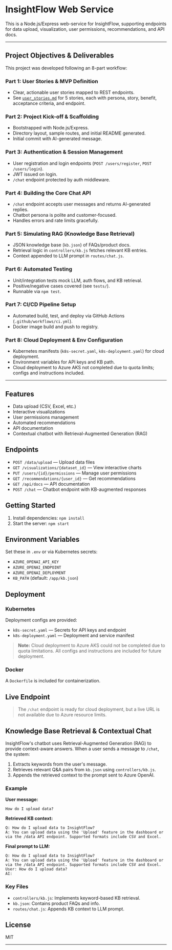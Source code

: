 
# InsightFlow Web Service

This is a Node.js/Express web-service for InsightFlow, supporting endpoints for data upload, visualization, user permissions, recommendations, and API docs.

---

## Project Objectives & Deliverables

This project was developed following an 8-part workflow:

### Part 1: User Stories & MVP Definition
- Clear, actionable user stories mapped to REST endpoints.
- See [`user_stories.md`](./user_stories.md) for 5 stories, each with persona, story, benefit, acceptance criteria, and endpoint.

### Part 2: Project Kick-off & Scaffolding
- Bootstrapped with Node.js/Express.
- Directory layout, sample routes, and initial README generated.
- Initial commit with AI-generated message.

### Part 3: Authentication & Session Management
- User registration and login endpoints (`POST /users/register`, `POST /users/login`).
- JWT issued on login.
- `/chat` endpoint protected by auth middleware.

### Part 4: Building the Core Chat API
- `/chat` endpoint accepts user messages and returns AI-generated replies.
- Chatbot persona is polite and customer-focused.
- Handles errors and rate limits gracefully.

### Part 5: Simulating RAG (Knowledge Base Retrieval)
- JSON knowledge base (`kb.json`) of FAQs/product docs.
- Retrieval logic in `controllers/kb.js` fetches relevant KB entries.
- Context appended to LLM prompt in `routes/chat.js`.

### Part 6: Automated Testing
- Unit/integration tests mock LLM, auth flows, and KB retrieval.
- Positive/negative cases covered (see `tests/`).
- Runnable via `npm test`.

### Part 7: CI/CD Pipeline Setup
- Automated build, test, and deploy via GitHub Actions (`.github/workflows/ci.yml`).
- Docker image build and push to registry.

### Part 8: Cloud Deployment & Env Configuration
- Kubernetes manifests (`k8s-secret.yaml`, `k8s-deployment.yaml`) for cloud deployment.
- Environment variables for API keys and KB path.
- Cloud deployment to Azure AKS not completed due to quota limits; configs and instructions included.

---

## Features
- Data upload (CSV, Excel, etc.)
- Interactive visualizations
- User permissions management
- Automated recommendations
- API documentation
- Contextual chatbot with Retrieval-Augmented Generation (RAG)

## Endpoints
- `POST /data/upload` — Upload data files
- `GET /visualizations/{dataset_id}` — View interactive charts
- `PUT /users/{id}/permissions` — Manage user permissions
- `GET /recommendations/{user_id}` — Get recommendations
- `GET /api/docs` — API documentation
- `POST /chat` — Chatbot endpoint with KB-augmented responses

## Getting Started
1. Install dependencies: `npm install`
2. Start the server: `npm start`

## Environment Variables
Set these in `.env` or via Kubernetes secrets:
- `AZURE_OPENAI_API_KEY`
- `AZURE_OPENAI_ENDPOINT`
- `AZURE_OPENAI_DEPLOYMENT`
- `KB_PATH` (default: `/app/kb.json`)

## Deployment

### Kubernetes
Deployment configs are provided:
- `k8s-secret.yaml` — Secrets for API keys and endpoint
- `k8s-deployment.yaml` — Deployment and service manifest

> **Note:** Cloud deployment to Azure AKS could not be completed due to quota limitations. All configs and instructions are included for future deployment.

### Docker
A `Dockerfile` is included for containerization.

## Live Endpoint
> The `/chat` endpoint is ready for cloud deployment, but a live URL is not available due to Azure resource limits.


## Knowledge Base Retrieval & Contextual Chat

InsightFlow's chatbot uses Retrieval-Augmented Generation (RAG) to provide context-aware answers. When a user sends a message to `/chat`, the system:

1. Extracts keywords from the user's message.
2. Retrieves relevant Q&A pairs from `kb.json` using `controllers/kb.js`.
3. Appends the retrieved context to the prompt sent to Azure OpenAI.

### Example

**User message:**
```
How do I upload data?
```

**Retrieved KB context:**
```
Q: How do I upload data to InsightFlow?
A: You can upload data using the 'Upload' feature in the dashboard or via the /data API endpoint. Supported formats include CSV and Excel.
```

**Final prompt to LLM:**
```
Q: How do I upload data to InsightFlow?
A: You can upload data using the 'Upload' feature in the dashboard or via the /data API endpoint. Supported formats include CSV and Excel.
User: How do I upload data?
AI:
```

### Key Files
- `controllers/kb.js`: Implements keyword-based KB retrieval.
- `kb.json`: Contains product FAQs and info.
- `routes/chat.js`: Appends KB context to LLM prompt.

## License
MIT

---

